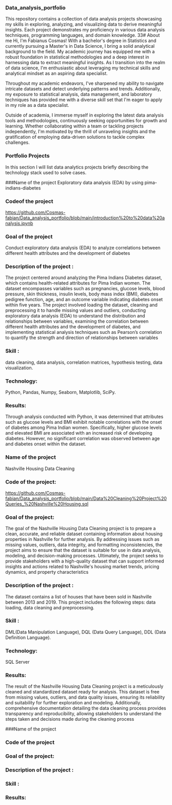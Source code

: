 ### Data_analysis_portfolio
This repository contains a collection of data analysis projects showcasing my skills in exploring, analyzing, and visualizing data to derive meaningful insights. Each project demonstrates my proficiency in various data analysis techniques, programming languages, and domain knowledge.
33# About me 
Hi, I'm Fabianus Cosmas! With a bachelor's degree in Statistics and currently pursuing a Master's in Data Science, I bring a solid analytical background to the field. My academic journey has equipped me with a robust foundation in statistical methodologies and a deep interest in harnessing data to extract meaningful insights. As I transition into the realm of data science, I'm enthusiastic about leveraging my technical skills and analytical mindset as an aspiring data specialist.

Throughout my academic endeavors, I've sharpened my ability to navigate intricate datasets and detect underlying patterns and trends. Additionally, my exposure to statistical analysis, data management, and laboratory techniques has provided me with a diverse skill set that I'm eager to apply in my role as a data specialist.

Outside of academia, I immerse myself in exploring the latest data analysis tools and methodologies, continuously seeking opportunities for growth and learning. Whether collaborating within a team or tackling projects independently, I'm motivated by the thrill of unraveling insights and the gratification of employing data-driven solutions to tackle complex challenges.

### Portfolio Projects
In this section I will list data analytics projects briefly describing the technology stack used to solve cases.

###Name of the project 
Exploratory data analysis (EDA) by using pima-indians-diabetes
### Codeof the project 
https://github.com/Cosmas-fabian/Data_analysis_portfolio/blob/main/introduction%20to%20data%20analysis.ipynb
### Goal of the project 
Conduct exploratory data analysis (EDA) to analyze correlations between different health attributes and the development of diabetes
### Description  of the project :
The project centered around analyzing the Pima Indians Diabetes dataset, which contains health-related attributes for Pima Indian women. The dataset encompasses variables such as pregnancies, glucose levels, blood pressure, skin thickness, insulin levels, body mass index (BMI), diabetes pedigree function, age, and an outcome variable indicating diabetes onset within five years. The project involved loading the dataset, cleaning and preprocessing it to handle missing values and outliers, conducting exploratory data analysis (EDA) to understand the distribution and relationships between variables, examining the correlation between different health attributes and the development of diabetes, and implementing statistical analysis techniques such as Pearson’s correlation to quantify the strength and direction of relationships between variables
###  Skill :
data cleaning, data analysis, correlation matrices, hypothesis testing, data visualization.
### Technology:
Python, Pandas, Numpy, Seaborn, Matplotlib, SciPy.
### Results: 
Through analysis conducted with Python, it was determined that attributes such as glucose levels and BMI exhibit notable correlations with the onset of diabetes among Pima Indian women. Specifically, higher glucose levels and elevated BMI are associated with an increased risk of developing diabetes. However, no significant correlation was observed between age and diabetes onset within the dataset.

### Name of the project 
Nashville Housing Data Cleaning
### Code of the project:
https://github.com/Cosmas-fabian/Data_analysis_portfolio/blob/main/Data%20Cleaning%20Project%20Queries_%20Nashville%20Housing.sql
### Goal of the project:
The goal of the Nashville Housing Data Cleaning project is to prepare a clean, accurate, and reliable dataset containing information about housing properties in Nashville for further analysis. By addressing issues such as missing values, outliers, data integrity, and formatting inconsistencies, the project aims to ensure that the dataset is suitable for use in data analysis, modeling, and decision-making processes. Ultimately, the project seeks to provide stakeholders with a high-quality dataset that can support informed insights and actions related to Nashville's housing market trends, pricing dynamics, and property characteristics
### Description  of the project :
The dataset contains a list of houses that have been sold in Nashville between 2013 and 2019. This project includes the following steps: data loading, data cleaning and preprocessing.
###  Skill :
DML(Data Manipulation Language), DQL (Data Query Language), DDL (Data Definition Language).
### Technology:
SQL Server
### Results: 
The result of the Nashville Housing Data Cleaning project is a meticulously cleaned and standardized dataset ready for analysis. This dataset is free from missing values, outliers, and data quality issues, ensuring its reliability and suitability for further exploration and modeling. Additionally, comprehensive documentation detailing the data cleaning process provides transparency and reproducibility, allowing stakeholders to understand the steps taken and decisions made during the cleaning process

###Name of the project
### Code of the project 
### Goal of the project:
### Description  of the project :
###  Skill :
### Results: 

